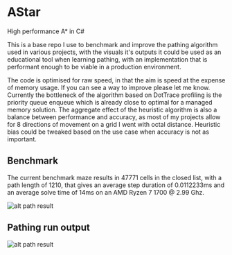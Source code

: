 # AStar
High performance A* in C#

This is a base repo I use to benchmark and improve the pathing algorithm used in various projects, with the visuals it's outputs it could be used as an educational tool when 
learning pathing, with an implementation that is performant enough to be viable in a production environment. 

The code is optimised for raw speed, in that the aim is speed at the expense of memory usage. If you can see a way to improve please let me know. Currently the bottleneck of the algorithm based on DotTrace profiling is the priority queue enqueue which is already close to optimal for a managed memory solution. The aggregate effect of the heuristic algorithm is also a balance between performance and accuracy, as most of my projects allow for 8 directions of movement on a grid I went with octal distance. Heuristic bias could be tweaked based on the use case when accuracy is not as important.

## Benchmark

The current benchmark maze results in 47771 cells in the closed list, with a path length of 1210, that gives an average step duration of 0.0112233ms and an average solve time of 14ms on an AMD Ryzen 7 1700 @ 2.99 Ghz.

![alt path result](https://i.imgur.com/Fi2cMCR.jpg)

## Pathing run output
![alt path result](https://i.imgur.com/ZFOgRyf.png)
